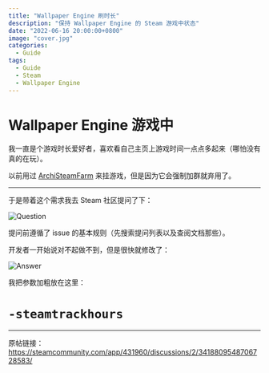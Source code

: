 ```yaml
---
title: "Wallpaper Engine 刷时长"
description: "保持 Wallpaper Engine 的 Steam 游戏中状态"
date: "2022-06-16 20:00:00+0800"
image: "cover.jpg"
categories:
  - Guide
tags:
  - Guide
  - Steam
  - Wallpaper Engine
---
```


# Wallpaper Engine 游戏中

我一直是个游戏时长爱好者，喜欢看自己主页上游戏时间一点点多起来（哪怕没有真的在玩）。

以前用过 [ArchiSteamFarm](https://github.com/JustArchiNET/ArchiSteamFarm)
来挂游戏，但是因为它会强制加群就弃用了。

---

于是带着这个需求我去 Steam 社区提问了下：

![Question](img/01-q.jpg)

提问前遵循了 issue 的基本规则（先搜索提问列表以及查阅文档那些）。

开发者一开始说对不起做不到，但是很快就修改了：

![Answer](img/02-a.jpg)

我把参数加粗放在这里：

<h1><code>-steamtrackhours</code></h1>

---

原帖链接：https://steamcommunity.com/app/431960/discussions/2/3418809548706728583/
